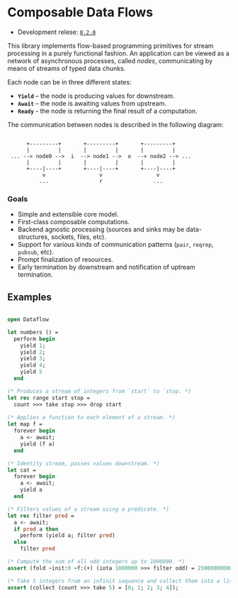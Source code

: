 # Composable Data Flows

<!--
[![Build Status](https://travis-ci.org/rizo/io.svg?branch=master)](https://travis-ci.org/rizo/io?branch=master)
-->

- Development relese: [`0.2.0`](https://github.com/rizo/io/tree/0.2.0)


This library implements flow-based programming primitives for stream processing in a purely functional fashion. An application can be viewed as a network of asynchronous processes, called _nodes_, communicating by means of streams of typed data chunks.

Each node can be in three different states:

- **`Yield`** – the node is producing values for downstream.
- **`Await`** – the node is awaiting values from upstream.
- **`Ready`** - the node is returning the final result of a computation.

The communication between nodes is described in the following diagram:

```

      +---------+       +---------+       +---------+
      |         |       |         |       |         |
 ... --> node0 -->  i  --> node1 -->  o  --> node2 --> ...
      |         |       |         |       |         |
      +----|----+       +----|----+       +----|----+
           v                 v                 v
          ...                r                ...

```


### Goals

- Simple and extensible core model.
- First-class composable computations.
- Backend agnostic processing (sources and sinks may be data-structures, sockets, files, etc).
- Support for various kinds of communication patterns (`pair`, `reqrep`, `pubsub`, etc).
- Prompt finalization of resources.
- Early termination by downstream and notification of uptream termination.

## Examples

```ocaml

open Dataflow

let numbers () =
  perform begin
    yield 1;
    yield 2;
    yield 3;
    yield 4;
    yield 5
  end

(* Produces a stream of integers from `start` to `stop. *)
let rec range start stop =
  count >>> take stop >>> drop start
  
(* Applies a function to each element of a stream. *)
let map f =
  forever begin
    a <- await;
    yield (f a)
  end

(* Identity stream, passes values downstream. *)
let cat =
  forever begin
    a <- await;
    yield a
  end

(* Filters values of a stream using a predicate. *)
let rec filter pred =
  a <- await;
  if pred a then
    perform (yield a; filter pred)
  else
    filter pred

(* Compute the sum of all odd integers up to 1000000. *)
assert (fold ~init:0 ~f:(+) (iota 1000000 >>> filter odd) = 250000000000);

(* Take 5 integers from an infinit sequence and collect them into a list. *)
assert (collect (count >>> take 5) = [0; 1; 2; 3; 4]);

```
